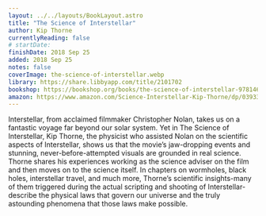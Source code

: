 ```yaml
---
layout: ../../layouts/BookLayout.astro
title: "The Science of Interstellar"
author: Kip Thorne
currentlyReading: false
# startDate:
finishDate: 2018 Sep 25
added: 2018 Sep 25
notes: false
coverImage: the-science-of-interstellar.webp
library: https://share.libbyapp.com/title/2101702
bookshop: https://bookshop.org/books/the-science-of-interstellar-9781467600804/9780393351378
amazon: https://www.amazon.com/Science-Interstellar-Kip-Thorne/dp/0393351378
---
```


Interstellar, from acclaimed filmmaker Christopher Nolan, takes us on a fantastic voyage far beyond our solar system. Yet in The Science of Interstellar, Kip Thorne, the physicist who assisted Nolan on the scientific aspects of Interstellar, shows us that the movie’s jaw-dropping events and stunning, never-before-attempted visuals are grounded in real science. Thorne shares his experiences working as the science adviser on the film and then moves on to the science itself. In chapters on wormholes, black holes, interstellar travel, and much more, Thorne’s scientific insights-many of them triggered during the actual scripting and shooting of Interstellar-describe the physical laws that govern our universe and the truly astounding phenomena that those laws make possible.  
